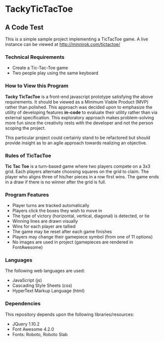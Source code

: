 # TackyTicTacToe
## A Code Test

This is a simple sample project implementing a TicTacToe game.  A live instance can be viewed at http://minnirok.com/tictactoe/

### Technical Requirements

* Create a Tic-Tac-Toe game
* Two people play using the same keyboard

### How to View this Program

**Tacky TicTacToe** is a front-end javascript prototype satisfying the above requirements. It should be viewed as a Minimum Viable Product (MVP) rather than polished.  This approach was decided upon to emphasize the utility of developing features **in-code** to evaluate their utility rather than via external specification. This exploratory approach makes problem-solving more fun since the creativity rests with the developer and not the person scoping the project.

This particular project could certainly stand to be refactored but should provide insight as to an agile approach towards realizing an objective.

### Rules of TicTacToe

**Tic Tac Toe** is a turn-based game where two players compete on a 3x3 grid. Each players alternate choosing squares on the grid to claim. The player who aligns three of his/her pieces in a row first wins. The game ends in a draw if there is no winner after the grid is full.

### Program Features

* Player turns are tracked automatically
* Players click the boxes they wish to move in
* The type of victory (horizontal, vertical, diagonal) is detected, or tie
* Winning lines are drawn visually
* Wins for each player are tallied
* The game may be reset after each game finishes
* Players may change their gamepiece symbol (from one of 11 options)
* No images are used in project (gamepieces are rendered in FontAwesome) 

### Languages

The following web languages are used:

* JavaScript (js)
* Cascading Style Sheets (css)
* HyperText Markup Language (html)

### Dependencies

This repository depends upon the following libraries/resources:

* JQuery 1.10.2
* Font Awesome 4.2.0
* Fonts: Roboto, Roboto Slab

